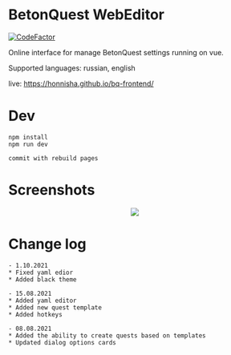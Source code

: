 BetonQuest WebEditor
=======
<a href="https://www.codefactor.io/repository/github/honnisha/bq-frontend"><img src="https://www.codefactor.io/repository/github/honnisha/bq-frontend/badge" alt="CodeFactor" /></a>

Online interface for manage BetonQuest settings running on vue.

Supported languages: russian, english

live: https://honnisha.github.io/bq-frontend/

Dev
=======
```
npm install
npm run dev

commit with rebuild pages
```

Screenshots
=======
<div align="center"><img src="https://github.com/honnisha/bq-frontend/blob/master/screenshots/1.png?raw=true"/></div>

Change log
=======
```
- 1.10.2021
* Fixed yaml edior
* Added black theme

- 15.08.2021
* Added yaml editor
* Added new quest template
* Added hotkeys

- 08.08.2021
* Added the ability to create quests based on templates
* Updated dialog options cards
```
